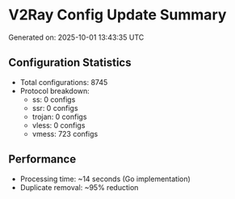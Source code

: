 # V2Ray Config Update Summary
Generated on: 2025-10-01 13:43:35 UTC

## Configuration Statistics
- Total configurations: 8745
- Protocol breakdown:
  - ss: 0 configs
  - ssr: 0 configs
  - trojan: 0 configs
  - vless: 0 configs
  - vmess: 723 configs

## Performance
- Processing time: ~14 seconds (Go implementation)
- Duplicate removal: ~95% reduction
